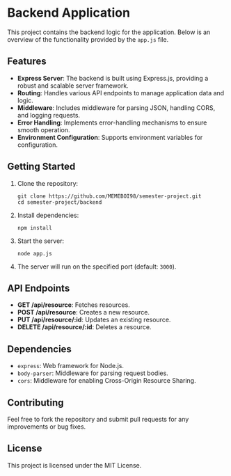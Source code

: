 # Backend Application

This project contains the backend logic for the application. Below is an overview of the functionality provided by the `app.js` file.

## Features

- **Express Server**: The backend is built using Express.js, providing a robust and scalable server framework.
- **Routing**: Handles various API endpoints to manage application data and logic.
- **Middleware**: Includes middleware for parsing JSON, handling CORS, and logging requests.
- **Error Handling**: Implements error-handling mechanisms to ensure smooth operation.
- **Environment Configuration**: Supports environment variables for configuration.

## Getting Started

1. Clone the repository:
    ```
    git clone https://github.com/MEMEBOI98/semester-project.git
    cd semester-project/backend
    ```

2. Install dependencies:
    ```
    npm install
    ```

3. Start the server:
    ```
    node app.js
    ```

4. The server will run on the specified port (default: `3000`).

## API Endpoints

- **GET /api/resource**: Fetches resources.
- **POST /api/resource**: Creates a new resource.
- **PUT /api/resource/:id**: Updates an existing resource.
- **DELETE /api/resource/:id**: Deletes a resource.

## Dependencies

- `express`: Web framework for Node.js.
- `body-parser`: Middleware for parsing request bodies.
- `cors`: Middleware for enabling Cross-Origin Resource Sharing.

## Contributing

Feel free to fork the repository and submit pull requests for any improvements or bug fixes.

## License

This project is licensed under the MIT License.